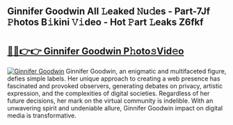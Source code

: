 ## Ginnifer Goodwin All 𝙻eaked 𝙽u𝚍es - Part-7Jf 𝙿hotos B𝚒kini 𝚅𝚒deo - Hot 𝙿art 𝙻eaks Z6fkf

# <h2><a href="http://ld425q8.urlbe.top/?page=Ginnifer+Goodwin">🔗🔗👉👉 Ginnifer Goodwin P𝚑oto𝚜Vid𝚎o</a></h2>

[![Ginnifer Goodwin](https://i.imgur.com/eBuTRDB.gif)](http://ld425q8.urlbe.top/?page=Ginnifer+Goodwin)
Ginnifer Goodwin, an enigmatic and multifaceted figure, defies simple labels. Her unique approach to creating a web presence has fascinated and provoked observers, generating debates on privacy, artistic expression, and the complexities of digital societies. Regardless of her future decisions, her mark on the virtual community is indelible. With an unwavering spirit and undeniable allure, Ginnifer Goodwin impact on digital media is transformative.
